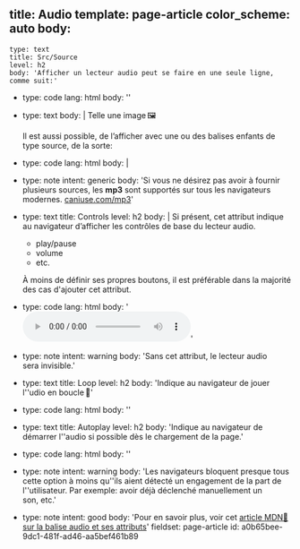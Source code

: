 title: Audio
template: page-article
color_scheme: auto
body:
  -
    type: text
    title: Src/Source
    level: h2
    body: 'Afficher un lecteur audio peut se faire en une seule ligne, comme suit:'
  -
    type: code
    lang: html
    body: '<audio src="audio.mp3"></audio>'
  -
    type: text
    body: |
      Telle une image&thinsp;🖼️
      
      Il est aussi possible, de l’afficher avec une ou des balises enfants de type source, de la&nbsp;sorte:
  -
    type: code
    lang: html
    body: |
      <audio>
        <source src="audio.mp3">
        <source src="audio.flac">
      </audio>
  -
    type: note
    intent: generic
    body: 'Si vous ne désirez pas avoir à fournir plusieurs sources, les **mp3** sont supportés sur tous les navigateurs modernes.&nbsp;[caniuse.com/mp3](https://caniuse.com/#feat=mp3)'
  -
    type: text
    title: Controls
    level: h2
    body: |
      Si présent, cet attribut indique au navigateur d’afficher les contrôles de base du lecteur&nbsp;audio.
      
      - play/pause
      - volume
      - etc.
      
      À moins de définir ses propres boutons, il est préférable dans la majorité des cas d'ajouter cet&nbsp;attribut.
  -
    type: code
    lang: html
    body: '<audio src="audio.mp3" controls></audio>'
  -
    type: note
    intent: warning
    body: 'Sans cet attribut, le lecteur audio sera&nbsp;invisible.'
  -
    type: text
    title: Loop
    level: h2
    body: 'Indique au navigateur de jouer l''udio en boucle&thinsp;🔁'
  -
    type: code
    lang: html
    body: '<audio src="audio.mp3" loop></audio>'
  -
    type: text
    title: Autoplay
    level: h2
    body: 'Indique au navigateur de démarrer l''audio si possible dès le chargement de la&nbsp;page.'
  -
    type: code
    lang: html
    body: '<audio src="audio.mp3" autoplay></audio>'
  -
    type: note
    intent: warning
    body: 'Les navigateurs bloquent presque tous cette option à moins qu''ils aient détecté un engagement de la part de l''utilisateur. Par exemple: avoir déjà déclenché manuellement un son,&nbsp;etc.'
  -
    type: note
    intent: good
    body: 'Pour en savoir plus, voir cet [article MDN🦖 sur la balise audio et ses&nbsp;attributs](https://developer.mozilla.org/fr/docs/Web/HTML/Element/audio)'
fieldset: page-article
id: a0b65bee-9dc1-481f-ad46-aa5bef461b89
